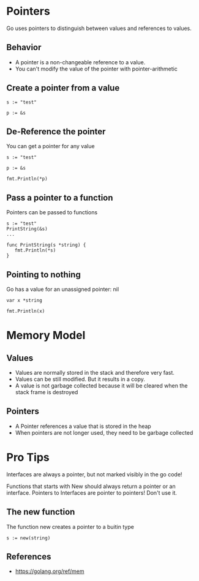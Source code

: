 # Pointers

Go uses pointers to distinguish between values and references to values.

## Behavior

* A pointer is a non-changeable reference to a value.
* You can't modify the value of the pointer with pointer-arithmetic

## Create a pointer from a value
```golang
s := "test"

p := &s
```


## De-Reference the pointer
You can get a pointer for any value

```golang
s := "test"

p := &s

fmt.Println(*p)
```

## Pass a pointer to a function
Pointers can be passed to functions
```golang
s := "test"
PrintString(&s)
...

func PrintString(s *string) {
   fmt.Println(*s)
}
```


## Pointing to nothing

Go has a value for an unassigned pointer: nil

```golang
var x *string

fmt.Println(x)
```


# Memory Model

## Values
* Values are normally stored in the stack and therefore very fast.
* Values can be still modified. But it results in a copy.
* A value is not garbage collected because it will be cleared when the stack frame is destroyed 

## Pointers
* A Pointer references a value that is stored in the heap
* When pointers are not longer used, they need to be garbage collected



# Pro Tips

Interfaces are always a pointer, but not marked visibly in the go code!

Functions that starts with New should always return a pointer or an interface.
Pointers to Interfaces are pointer to pointers! Don't use it.

## The new function
The function new creates a pointer to a buitin type
```golang
s := new(string)
```

## References
* https://golang.org/ref/mem
